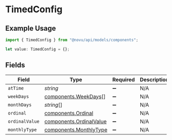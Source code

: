 # TimedConfig

## Example Usage

```typescript
import { TimedConfig } from "@novu/api/models/components";

let value: TimedConfig = {};
```

## Fields

| Field                                                              | Type                                                               | Required                                                           | Description                                                        |
| ------------------------------------------------------------------ | ------------------------------------------------------------------ | ------------------------------------------------------------------ | ------------------------------------------------------------------ |
| `atTime`                                                           | *string*                                                           | :heavy_minus_sign:                                                 | N/A                                                                |
| `weekDays`                                                         | [components.WeekDays](../../models/components/weekdays.md)[]       | :heavy_minus_sign:                                                 | N/A                                                                |
| `monthDays`                                                        | *string*[]                                                         | :heavy_minus_sign:                                                 | N/A                                                                |
| `ordinal`                                                          | [components.Ordinal](../../models/components/ordinal.md)           | :heavy_minus_sign:                                                 | N/A                                                                |
| `ordinalValue`                                                     | [components.OrdinalValue](../../models/components/ordinalvalue.md) | :heavy_minus_sign:                                                 | N/A                                                                |
| `monthlyType`                                                      | [components.MonthlyType](../../models/components/monthlytype.md)   | :heavy_minus_sign:                                                 | N/A                                                                |
